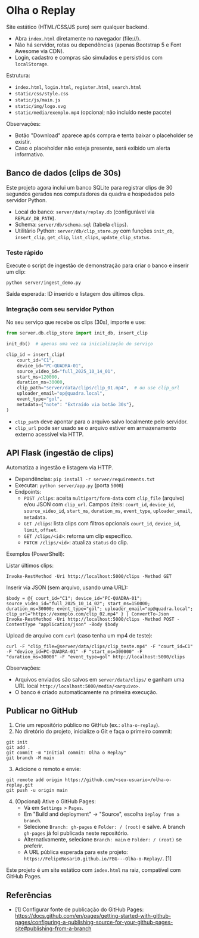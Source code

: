 # Olha o Replay

Site estático (HTML/CSS/JS puro) sem qualquer backend.

- Abra `index.html` diretamente no navegador (file://).
- Não há servidor, rotas ou dependências (apenas Bootstrap 5 e Font Awesome via CDN).
- Login, cadastro e compras são simulados e persistidos com `localStorage`.

Estrutura:

- `index.html`, `login.html`, `register.html`, `search.html`
- `static/css/style.css`
- `static/js/main.js`
- `static/img/logo.svg`
- `static/media/exemplo.mp4` (opcional; não incluído neste pacote)

Observações:
- Botão "Download" aparece após compra e tenta baixar o placeholder se existir.
- Caso o placeholder não esteja presente, será exibido um alerta informativo.

## Banco de dados (clips de 30s)

Este projeto agora inclui um banco SQLite para registrar clips de 30 segundos gerados nos computadores da quadra e hospedados pelo servidor Python.

- Local do banco: `server/data/replay.db` (configurável via `REPLAY_DB_PATH`).
- Schema: `server/db/schema.sql` (tabela `clips`).
- Utilitário Python: `server/db/clip_store.py` com funções `init_db`, `insert_clip`, `get_clip`, `list_clips`, `update_clip_status`.

### Teste rápido

Execute o script de ingestão de demonstração para criar o banco e inserir um clip:

```
python server/ingest_demo.py
```

Saída esperada: ID inserido e listagem dos últimos clips.

### Integração com seu servidor Python

No seu serviço que recebe os clips (30s), importe e use:

```python
from server.db.clip_store import init_db, insert_clip

init_db()  # apenas uma vez na inicialização do serviço

clip_id = insert_clip(
    court_id="C1",
    device_id="PC-QUADRA-01",
    source_video_id="full_2025_10_14_01",
    start_ms=120000,
    duration_ms=30000,
    clip_path="server/data/clips/clip_01.mp4",  # ou use clip_url
    uploader_email="op@quadra.local",
    event_type="gol",
    metadata={"note": "Extraído via botão 30s"},
)
```

- `clip_path` deve apontar para o arquivo salvo localmente pelo servidor.
- `clip_url` pode ser usado se o arquivo estiver em armazenamento externo acessível via HTTP.

## API Flask (ingestão de clips)

Automatiza a ingestão e listagem via HTTP.

- Dependências: `pip install -r server/requirements.txt`
- Executar: `python server/app.py` (porta `5000`)
- Endpoints:
  - `POST /clips`: aceita `multipart/form-data` com `clip_file` (arquivo) e/ou JSON com `clip_url`. Campos úteis: `court_id`, `device_id`, `source_video_id`, `start_ms`, `duration_ms`, `event_type`, `uploader_email`, `metadata`.
  - `GET /clips`: lista clips com filtros opcionais `court_id`, `device_id`, `limit`, `offset`.
  - `GET /clips/<id>`: retorna um clip específico.
  - `PATCH /clips/<id>`: atualiza `status` do clip.

Exemplos (PowerShell):

Listar últimos clips:

```
Invoke-RestMethod -Uri http://localhost:5000/clips -Method GET
```

Inserir via JSON (sem arquivo, usando uma URL):

```
$body = @{ court_id="C1"; device_id="PC-QUADRA-01"; source_video_id="full_2025_10_14_02"; start_ms=150000; duration_ms=30000; event_type="gol"; uploader_email="op@quadra.local"; clip_url="https://exemplo.com/clip_02.mp4" } | ConvertTo-Json
Invoke-RestMethod -Uri http://localhost:5000/clips -Method POST -ContentType "application/json" -Body $body
```

Upload de arquivo com `curl` (caso tenha um mp4 de teste):

```
curl -F "clip_file=@server/data/clips/clip_teste.mp4" -F "court_id=C1" -F "device_id=PC-QUADRA-01" -F "start_ms=300000" -F "duration_ms=30000" -F "event_type=gol" http://localhost:5000/clips
```

Observações:
- Arquivos enviados são salvos em `server/data/clips/` e ganham uma URL local `http://localhost:5000/media/<arquivo>`.
- O banco é criado automaticamente na primeira execução.

## Publicar no GitHub

1. Crie um repositório público no GitHub (ex.: `olha-o-replay`).
2. No diretório do projeto, inicialize o Git e faça o primeiro commit:

```
git init
git add .
git commit -m "Initial commit: Olha o Replay"
git branch -M main
```

3. Adicione o remoto e envie:

```
git remote add origin https://github.com/<seu-usuario>/olha-o-replay.git
git push -u origin main
```

4. (Opcional) Ative o GitHub Pages:
   - Vá em `Settings` > `Pages`.
   - Em "Build and deployment" → "Source", escolha `Deploy from a branch`.
   - Selecione `Branch: gh-pages` e `Folder: / (root)` e salve. A branch `gh-pages` já foi publicada neste repositório.
   - Alternativamente, selecione `Branch: main` e `Folder: / (root)` se preferir.
   - A URL pública esperada para este projeto: `https://FelipeRosari0.github.io/FBG---Olha-o-Replay/`. [1]

Este projeto é um site estático com `index.html` na raiz, compatível com GitHub Pages.

## Referências

- [1] Configurar fonte de publicação do GitHub Pages: https://docs.github.com/en/pages/getting-started-with-github-pages/configuring-a-publishing-source-for-your-github-pages-site#publishing-from-a-branch